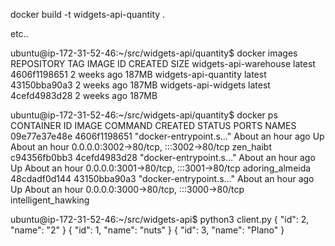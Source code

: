docker build -t widgets-api-quantity .

etc..


ubuntu@ip-172-31-52-46:~/src/widgets-api/quantity$ docker images
REPOSITORY                      TAG       IMAGE ID       CREATED         SIZE
widgets-api-warehouse           latest    4606f1198651   2 weeks ago     187MB
widgets-api-quantity            latest    43150bba90a3   2 weeks ago     187MB
widgets-api-widgets             latest    4cefd4983d28   2 weeks ago     187MB


ubuntu@ip-172-31-52-46:~/src/widgets-api/quantity$ docker ps
CONTAINER ID   IMAGE          COMMAND                  CREATED             STATUS             PORTS                                   NAMES
09e77e37e48e   4606f1198651   "docker-entrypoint.s…"   About an hour ago   Up About an hour   0.0.0.0:3002->80/tcp, :::3002->80/tcp   zen_haibt
c94356fb0bb3   4cefd4983d28   "docker-entrypoint.s…"   About an hour ago   Up About an hour   0.0.0.0:3001->80/tcp, :::3001->80/tcp   adoring_almeida
48cdadf0d144   43150bba90a3   "docker-entrypoint.s…"   About an hour ago   Up About an hour   0.0.0.0:3000->80/tcp, :::3000->80/tcp   intelligent_hawking



ubuntu@ip-172-31-52-46:~/src/widgets-api$ python3 client.py
{
  "id": 2,
  "name": "2"
}
{
  "id": 1,
  "name": "nuts"
}
{
  "id": 3,
  "name": "Plano"
}
